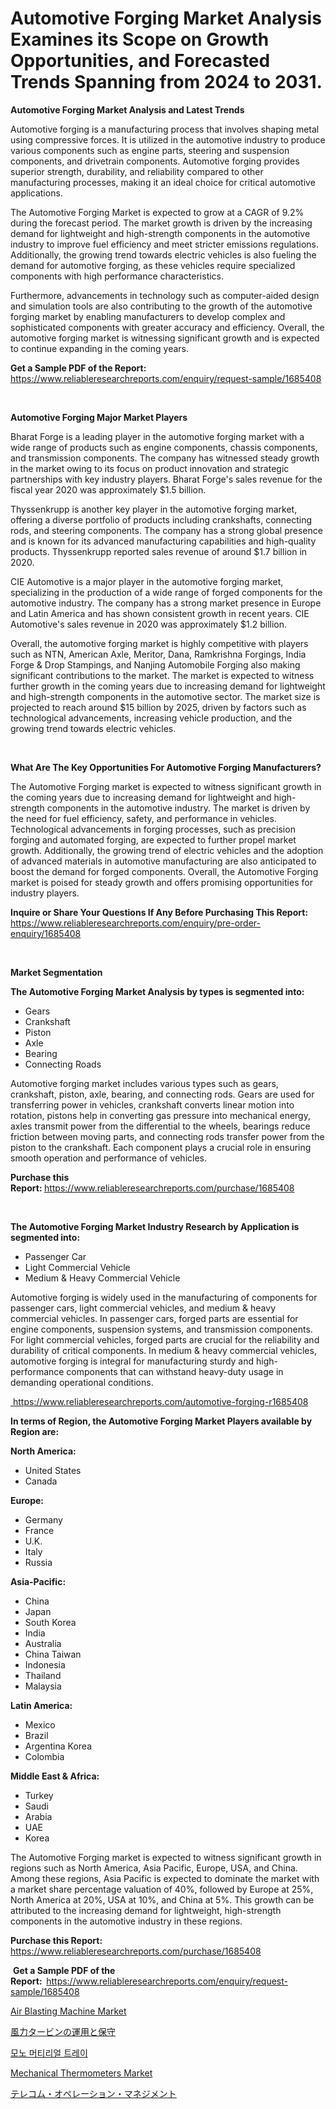 <p><h1>Automotive Forging Market Analysis Examines its Scope on Growth Opportunities, and Forecasted Trends Spanning from 2024 to 2031.</h1></p><p><strong>Automotive Forging Market Analysis and Latest Trends</strong></p>
<p><p>Automotive forging is a manufacturing process that involves shaping metal using compressive forces. It is utilized in the automotive industry to produce various components such as engine parts, steering and suspension components, and drivetrain components. Automotive forging provides superior strength, durability, and reliability compared to other manufacturing processes, making it an ideal choice for critical automotive applications.</p><p>The Automotive Forging Market is expected to grow at a CAGR of 9.2% during the forecast period. The market growth is driven by the increasing demand for lightweight and high-strength components in the automotive industry to improve fuel efficiency and meet stricter emissions regulations. Additionally, the growing trend towards electric vehicles is also fueling the demand for automotive forging, as these vehicles require specialized components with high performance characteristics.</p><p>Furthermore, advancements in technology such as computer-aided design and simulation tools are also contributing to the growth of the automotive forging market by enabling manufacturers to develop complex and sophisticated components with greater accuracy and efficiency. Overall, the automotive forging market is witnessing significant growth and is expected to continue expanding in the coming years.</p></p>
<p><strong>Get a Sample PDF of the Report:&nbsp;</strong> <a href="https://www.reliableresearchreports.com/enquiry/request-sample/1685408">https://www.reliableresearchreports.com/enquiry/request-sample/1685408</a></p>
<p>&nbsp;</p>
<p><strong>Automotive Forging Major Market Players</strong></p>
<p><p>Bharat Forge is a leading player in the automotive forging market with a wide range of products such as engine components, chassis components, and transmission components. The company has witnessed steady growth in the market owing to its focus on product innovation and strategic partnerships with key industry players. Bharat Forge's sales revenue for the fiscal year 2020 was approximately $1.5 billion.</p><p>Thyssenkrupp is another key player in the automotive forging market, offering a diverse portfolio of products including crankshafts, connecting rods, and steering components. The company has a strong global presence and is known for its advanced manufacturing capabilities and high-quality products. Thyssenkrupp reported sales revenue of around $1.7 billion in 2020.</p><p>CIE Automotive is a major player in the automotive forging market, specializing in the production of a wide range of forged components for the automotive industry. The company has a strong market presence in Europe and Latin America and has shown consistent growth in recent years. CIE Automotive's sales revenue in 2020 was approximately $1.2 billion.</p><p>Overall, the automotive forging market is highly competitive with players such as NTN, American Axle, Meritor, Dana, Ramkrishna Forgings, India Forge & Drop Stampings, and Nanjing Automobile Forging also making significant contributions to the market. The market is expected to witness further growth in the coming years due to increasing demand for lightweight and high-strength components in the automotive sector. The market size is projected to reach around $15 billion by 2025, driven by factors such as technological advancements, increasing vehicle production, and the growing trend towards electric vehicles.</p></p>
<p>&nbsp;</p>
<p><strong>What Are The Key Opportunities For Automotive Forging Manufacturers?</strong></p>
<p><p>The Automotive Forging market is expected to witness significant growth in the coming years due to increasing demand for lightweight and high-strength components in the automotive industry. The market is driven by the need for fuel efficiency, safety, and performance in vehicles. Technological advancements in forging processes, such as precision forging and automated forging, are expected to further propel market growth. Additionally, the growing trend of electric vehicles and the adoption of advanced materials in automotive manufacturing are also anticipated to boost the demand for forged components. Overall, the Automotive Forging market is poised for steady growth and offers promising opportunities for industry players.</p></p>
<p><strong>Inquire or Share Your Questions If Any Before Purchasing This Report:</strong> <a href="https://www.reliableresearchreports.com/enquiry/pre-order-enquiry/1685408">https://www.reliableresearchreports.com/enquiry/pre-order-enquiry/1685408</a></p>
<p>&nbsp;</p>
<p><strong>Market Segmentation</strong></p>
<p><strong>The Automotive Forging Market Analysis by types is segmented into:</strong></p>
<p><ul><li>Gears</li><li>Crankshaft</li><li>Piston</li><li>Axle</li><li>Bearing</li><li>Connecting Roads</li></ul></p>
<p><p>Automotive forging market includes various types such as gears, crankshaft, piston, axle, bearing, and connecting rods. Gears are used for transferring power in vehicles, crankshaft converts linear motion into rotation, pistons help in converting gas pressure into mechanical energy, axles transmit power from the differential to the wheels, bearings reduce friction between moving parts, and connecting rods transfer power from the piston to the crankshaft. Each component plays a crucial role in ensuring smooth operation and performance of vehicles.</p></p>
<p><strong>Purchase this Report:&nbsp;</strong><a href="https://www.reliableresearchreports.com/purchase/1685408">https://www.reliableresearchreports.com/purchase/1685408</a></p>
<p>&nbsp;</p>
<p><strong>The Automotive Forging Market Industry Research by Application is segmented into:</strong></p>
<p><ul><li>Passenger Car</li><li>Light Commercial Vehicle</li><li>Medium & Heavy Commercial Vehicle</li></ul></p>
<p><p>Automotive forging is widely used in the manufacturing of components for passenger cars, light commercial vehicles, and medium & heavy commercial vehicles. In passenger cars, forged parts are essential for engine components, suspension systems, and transmission components. For light commercial vehicles, forged parts are crucial for the reliability and durability of critical components. In medium & heavy commercial vehicles, automotive forging is integral for manufacturing sturdy and high-performance components that can withstand heavy-duty usage in demanding operational conditions.</p></p>
<p><a href="https://www.reliableresearchreports.com/automotive-forging-r1685408">&nbsp;https://www.reliableresearchreports.com/automotive-forging-r1685408</a></p>
<p><strong>In terms of Region, the Automotive Forging Market Players available by Region are:</strong></p>
<p>
    <p> <strong> North America: </strong>
        <ul>
            <li>United States</li>
            <li>Canada</li>
        </ul>
        </p> 
    <p> <strong> Europe: </strong>
        <ul>
            <li>Germany</li>
            <li>France</li>
            <li>U.K.</li>
            <li>Italy</li>
            <li>Russia</li>
        </ul>
        </p> 
    <p> <strong> Asia-Pacific: </strong>
        <ul>
            <li>China</li>
            <li>Japan</li>
            <li>South Korea</li>
            <li>India</li>
            <li>Australia</li>
            <li>China Taiwan</li>
            <li>Indonesia</li>
            <li>Thailand</li>
            <li>Malaysia</li>
        </ul>
        </p> 
    <p> <strong> Latin America: </strong>
        <ul>
            <li>Mexico</li>
            <li>Brazil</li>
            <li>Argentina Korea</li>
            <li>Colombia</li>
        </ul>
        </p> 
    <p> <strong> Middle East & Africa: </strong>
        <ul>
            <li>Turkey</li>
            <li>Saudi</li>
            <li>Arabia</li>
            <li>UAE</li>
            <li>Korea</li>
        </ul>
    </p>
    </p>
<p><p>The Automotive Forging market is expected to witness significant growth in regions such as North America, Asia Pacific, Europe, USA, and China. Among these regions, Asia Pacific is expected to dominate the market with a market share percentage valuation of 40%, followed by Europe at 25%, North America at 20%, USA at 10%, and China at 5%. This growth can be attributed to the increasing demand for lightweight, high-strength components in the automotive industry in these regions.</p></p>
<p><strong>Purchase this Report: </strong><a href="https://www.reliableresearchreports.com/purchase/1685408">https://www.reliableresearchreports.com/purchase/1685408</a></p>
<p>&nbsp;<strong>Get a Sample PDF of the Report:&nbsp;&nbsp;</strong><a href="https://www.reliableresearchreports.com/enquiry/request-sample/1685408">https://www.reliableresearchreports.com/enquiry/request-sample/1685408</a></p>
<p><strong></strong></p>
<p><p><a href="https://github.com/YashRP12/Market-Research-Report-List-4/blob/main/air-blasting-machine-market.md">Air Blasting Machine Market</a></p><p><a href="https://github.com/JacksonWiza1924/Market-Research-Report-List-2/blob/main/8065949102478.md">風力タービンの運用と保守</a></p><p><a href="https://github.com/brainlyez1/Market-Research-Report-List-1/blob/main/724614395990.md">모노 머티리얼 트레이</a></p><p><a href="https://github.com/khayangel/Market-Research-Report-List-3/blob/main/mechanical-thermometers-market.md">Mechanical Thermometers Market</a></p><p><a href="https://github.com/hwbcz413288296/Market-Research-Report-List-2/blob/main/6432802102477.md">テレコム・オペレーション・マネジメント</a></p></p>